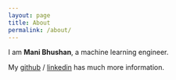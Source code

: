 ```yaml
---
layout: page
title: About
permalink: /about/
---
```


I am **Mani Bhushan**, a machine learning engineer.   

My [github](https://github.com/mbhushan) / [linkedin](https://www.linkedin.com/in/mbhushan/) has much more information.



